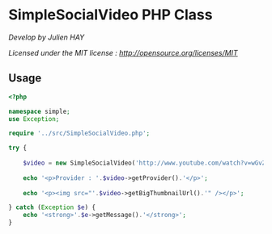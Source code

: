 SimpleSocialVideo PHP Class
===========================

*Develop by Julien HAY*

*Licensed under the MIT license : http://opensource.org/licenses/MIT*

Usage
------

```php
<?php

namespace simple;
use Exception;

require '../src/SimpleSocialVideo.php';

try {
    
    $video = new SimpleSocialVideo('http://www.youtube.com/watch?v=wGvZWPOpZAE');
    
    echo '<p>Provider : '.$video->getProvider().'</p>';
    
    echo '<p><img src="'.$video->getBigThumbnailUrl().'" /></p>';

} catch (Exception $e) {
    echo '<strong>'.$e->getMessage().'</strong>';
}
```


